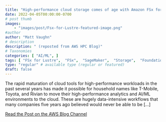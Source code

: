 ```yaml
---
title: "High-performance cloud storage comes of age with Amazon FSx for Lustre"
date: 2022-04-05T00:00:00-0700
# post thumb
images:
    - "images/post/Fsx-for-Lustre-featured-image.png"
#author
author: "Matt Vaughn"
# description
description: " (reposted from AWS HPC Blog)"
# Taxonomies
categories: [ "AI/ML", ]
tags: [ "FSx for Lustre",  "FSx",  "SageMaker",  "Storage",  "Foundational (100)",  "AI/ML",  "hpcblog", ]
type: "regular" # available type (regular or featured)
draft: false
---
```


The rapid maturation of cloud tools for high-performance workloads in the past several years has made it possible for household names like T-Mobile, Toyota, and Rivian to move their high-performance analytics and AI/ML environments to the cloud. These are hugely data-intensive workflows that many companies five years ago believed would never be able to be […]

<a href="https://aws.amazon.com/blogs/storage/high-performance-cloud-storage-comes-of-age-with-amazon-fsx-for-lustre/" class="btn btn-primary btn-lg active" role="button" aria-pressed="true" style="margin-top: 8px;">Read the Post on the AWS Blog Channel</a>